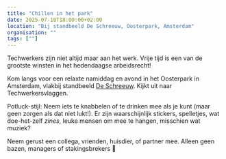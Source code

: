 ```yaml
---
title: "Chillen in het park"
date: 2025-07-18T18:00:00+02:00
location: "Bij standbeeld De Schreeuw, Oosterpark, Amsterdam"
organisation: ""
tags: [""]
---
```


Techwerkers zijn niet altijd maar aan het werk. Vrije tijd is een van de grootste winsten in het hedendaagse arbeidsrecht!

Kom langs voor een relaxte namiddag en avond in het Oosterpark in Amsterdam, vlakbij standbeeld [De Schreeuw](https://maps.app.goo.gl/47ruqLxHmnkCfCWQ6). Kijkt uit naar Techwerkersvlaggen.

Potluck-stijl: Neem iets te knabbelen of te drinken mee als je kunt (maar geen zorgen als dat niet lukt!). Er zijn waarschijnlijk stickers, spelletjes, wat doe-het-zelf *zines*, leuke mensen om mee te hangen, misschien wat muziek?

Neem gerust een collega, vrienden, huisdier, of partner mee. Alleen geen bazen, managers of stakingsbrekers 🙂
